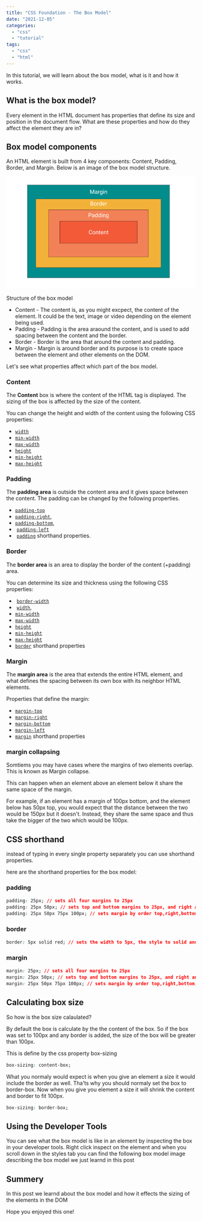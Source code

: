 ```yaml
---
title: "CSS Foundation - The Box Model"
date: "2021-12-05"
categories: 
  - "css"
  - "tutorial"
tags: 
  - "css"
  - "html"
---
```


In this tutorial, we will learn about the box model, what is it and how it works.

## What is the box model?

Every element in the HTML document has properties that define its size and position in the document flow. What are these properties and how do they affect the element they are in?

## Box model components

An HTML element is built from 4 key components: Content, Padding, Border, and Margin. Below is an image of the box model structure.

![Structure of the box model](images/image-6.png)

Structure of the box model

- Content - The content is, as you might excpect, the content of the element. It could be the text, image or video depending on the element being used.
- Padding - Padding is the area araound the content, and is used to add spacing between the content and the border.
- Border - Border is the area that around the content and padding.
- Margin - Margin is around border and its purpose is to create space between the element and other elements on the DOM.

Let's see what properties affect which part of the box model.

### Content

The **Content** box is where the content of the HTML tag is displayed. The sizing of the box is affected by the size of the content.

You can change the height and width of the content using the following CSS properties:

- [`width`](https://developer.mozilla.org/en-US/docs/Web/CSS/width)
- [`min-width`](https://developer.mozilla.org/en-US/docs/Web/CSS/min-width)
- [`max-width`](https://developer.mozilla.org/en-US/docs/Web/CSS/max-width)
- [`height`](https://developer.mozilla.org/en-US/docs/Web/CSS/height)
- [`min-height`](https://developer.mozilla.org/en-US/docs/Web/CSS/min-height)
- [`max-height`](https://developer.mozilla.org/en-US/docs/Web/CSS/max-height)

### Padding

The **padding area** is outside the content area and it gives space between the content. The padding can be changed by the following properties.

- [`padding-top`](https://developer.mozilla.org/en-US/docs/Web/CSS/padding-top)
- [`padding-right`](https://developer.mozilla.org/en-US/docs/Web/CSS/padding-right), 
- [`padding-bottom`](https://developer.mozilla.org/en-US/docs/Web/CSS/padding-bottom),
-  [`padding-left`](https://developer.mozilla.org/en-US/docs/Web/CSS/padding-left)
-  [`padding`](https://developer.mozilla.org/en-US/docs/Web/CSS/padding) shorthand properties.

### Border

The **border area** is an area to display the border of the content (+padding) area.

You can determine its size and thickness using the following CSS properties:

-  [`border-width`](https://developer.mozilla.org/en-US/docs/Web/CSS/border-width)
-  [`width`](https://developer.mozilla.org/en-US/docs/Web/CSS/width),
- [`min-width`](https://developer.mozilla.org/en-US/docs/Web/CSS/min-width)
- [`max-width`](https://developer.mozilla.org/en-US/docs/Web/CSS/max-width)
- [`height`](https://developer.mozilla.org/en-US/docs/Web/CSS/height)
- [`min-height`](https://developer.mozilla.org/en-US/docs/Web/CSS/min-height)
- [`max-height`](https://developer.mozilla.org/en-US/docs/Web/CSS/max-height)
- [`border`](https://developer.mozilla.org/en-US/docs/Web/CSS/border) shorthand properties

### Margin

The **margin area** is the area that extends the entire HTML element, and what defines the spacing between its own box with its neighbor HTML elements.

Properties that define the margin:

- [`margin-top`](https://developer.mozilla.org/en-US/docs/Web/CSS/margin-top)
- [`margin-right`](https://developer.mozilla.org/en-US/docs/Web/CSS/margin-right)
- [`margin-bottom`](https://developer.mozilla.org/en-US/docs/Web/CSS/margin-bottom)
- [`margin-left`](https://developer.mozilla.org/en-US/docs/Web/CSS/margin-left)
- [`margin`](https://developer.mozilla.org/en-US/docs/Web/CSS/margin) shorthand properties

### margin collapsing

Somtiems you may have cases where the margins of two elements overlap. This is known as Margin collapse.

This can happen when an element above an element below it share the same space of the margin.

For example, if an element has a margin of 100px bottom, and the element below has 50px top, you would expect that the distance between the two would be 150px but it doesn't. Instead, they share the same space and thus take the bigger of the two which would be 100px.

## CSS shorthand

instead of typing in every single property separately you can use shorthand properties.

here are the shorthand properties for the box model:

### padding

```css
padding: 25px; // sets all four margins to 25px
padding: 25px 50px; // sets top and bottom margins to 25px, and right and left to 50px
padding: 25px 50px 75px 100px; // sets margin by order top,right,bottom,left
```

### border

```css
border: 5px solid red; // sets the width to 5px, the style to solid and the color red
```

### margin

```css
margin: 25px; // sets all four margins to 25px
margin: 25px 50px; // sets top and bottom margins to 25px, and right and left to 50px
margin: 25px 50px 75px 100px; // sets margin by order top,right,bottom,left
```

## Calculating box size

So how is the box size calaulated?

By default the box is calculate by the the content of the box. So if the box was set to 100px and any border is added, the size of the box will be greater than 100px.

This is define by the css property box-sizing

```css
box-sizing: content-box;
```

What you normaly would expect is when you give an element a size it would include the border as well. Tha'ts why you should normaly set the box to border-box. Now when you give you element a size it will shrink the content and border to fit 100px.

```css
box-sizing: border-box;
```

## Using the Developer Tools

You can see what the box model is like in an element by inspecting the box in your developer tools. Right click inspect on the element and when you scroll down in the styles tab you can find the following box model image describing the box model we just learnd in this post

## Summery

In this post we learnd about the box model and how it effects the sizing of the elements in the DOM

Hope you enjoyed this one!
